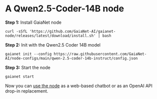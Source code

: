 # A Qwen2.5-Coder-14B node

**Step 1:** Install GaiaNet node

```
curl -sSfL 'https://github.com/GaiaNet-AI/gaianet-node/releases/latest/download/install.sh' | bash
```

**Step 2:** Init with the Qwen2.5 Coder 14B model

```
gaianet init --config https://raw.githubusercontent.com/GaiaNet-AI/node-configs/main/qwen-2.5-coder-14b-instruct/config.json
```

**Step 3:** Start the node

```
gaianet start
```

Now you can [use the node](https://docs.gaianet.ai/user-guide/mynode) as a web-based chatbot or as an OpenAI API drop-in replacement.


